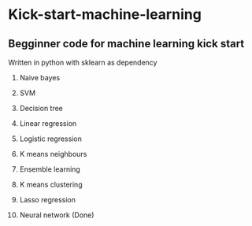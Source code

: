 # Kick-start-machine-learning
## Begginner code for machine learning kick start
Written in python with sklearn as dependency

1. Naive bayes

2. SVM

3. Decision tree

4. Linear regression

5. Logistic regression

6. K means neighbours

7. Ensemble learning

8. K means clustering

9. Lasso regression

10. Neural network (Done)

